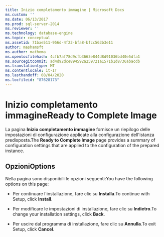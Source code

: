 ```yaml
---
title: Inizio completamento immagine | Microsoft Docs
ms.custom: ''
ms.date: 06/13/2017
ms.prod: sql-server-2014
ms.reviewer: ''
ms.technology: database-engine
ms.topic: conceptual
ms.assetid: 71bae511-956d-4f23-bfa8-bfcc563b3e11
author: mashamsft
ms.author: mathoma
ms.openlocfilehash: 4cfb7af78d9cfb3663e844d8d91036bd40e5dfa1
ms.sourcegitcommit: ad4d92dce894592a259721a1571b1d8736abacdb
ms.translationtype: MT
ms.contentlocale: it-IT
ms.lasthandoff: 08/04/2020
ms.locfileid: "87628173"
---
```

# <a name="ready-to-complete-image"></a><span data-ttu-id="352d8-102">Inizio completamento immagine</span><span class="sxs-lookup"><span data-stu-id="352d8-102">Ready to Complete Image</span></span>
  <span data-ttu-id="352d8-103">La pagina **Inizio completamento immagine** fornisce un riepilogo delle impostazioni di configurazione applicate alla configurazione dell'istanza predisposta.</span><span class="sxs-lookup"><span data-stu-id="352d8-103">The **Ready to Complete Image** page provides a summary of configuration settings that are applied to the configuration of the prepared instance.</span></span>  
  
## <a name="options"></a><span data-ttu-id="352d8-104">Opzioni</span><span class="sxs-lookup"><span data-stu-id="352d8-104">Options</span></span>  
 <span data-ttu-id="352d8-105">Nella pagina sono disponibili le opzioni seguenti:</span><span class="sxs-lookup"><span data-stu-id="352d8-105">You have the following options on this page:</span></span>  
  
-   <span data-ttu-id="352d8-106">Per continuare l'installazione, fare clic su **Installa**.</span><span class="sxs-lookup"><span data-stu-id="352d8-106">To continue with Setup, click **Install**.</span></span>  
  
-   <span data-ttu-id="352d8-107">Per modificare le impostazioni di installazione, fare clic su **Indietro**.</span><span class="sxs-lookup"><span data-stu-id="352d8-107">To change your installation settings, click **Back**.</span></span>  
  
-   <span data-ttu-id="352d8-108">Per uscire dal programma di installazione, fare clic su **Annulla**.</span><span class="sxs-lookup"><span data-stu-id="352d8-108">To exit Setup, click **Cancel**.</span></span>  
  
  
